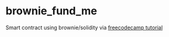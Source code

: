 # brownie_fund_me

Smart contract using brownie/solidity via [freecodecamp tutorial](https://www.youtube.com/watch?v=M576WGiDBdQ)
